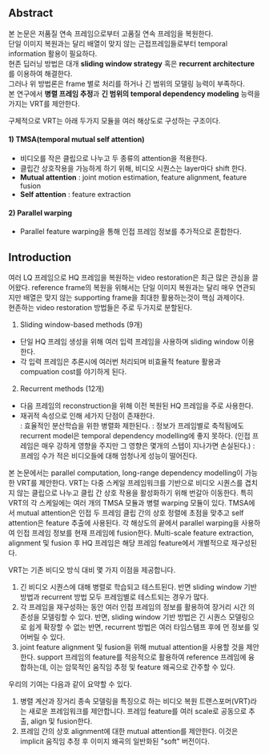 ## Abstract
본 논문은 저품질 연속 프레임으로부터 고품질 연속 프레임을 복원한다.  
단일 이미지 복원과는 달리 배열이 맞지 않는 근접프레임들로부터 temporal information 활용이 필요하다.  
현존 딥러닝 방법은 대개 **sliding window strategy** 혹은 **recurrent architecture**를 이용하여 해결한다.  
그러나 위 방법론은 frame 별로 처리를 하거나 긴 범위의 모델링 능력이 부족하다.  
본 연구에서 **병렬 프레임 추정**과 **긴 범위의 temporal dependency modeling** 능력을 가지는 VRT를 제안한다.  

구체적으로 VRT는 아래 두가지 모듈을 여러 해상도로 구성하는 구조이다.  
#### 1) TMSA(temporal mutual self attention) 
- 비디오를 작은 클립으로 나누고 두 종류의 attention을 적용한다.  
- 클립간 상호작용을 가능하게 하기 위해, 비디오 시퀀스는 layer마다 shift 한다.  
- **Mutual attention** : joint motion estimation, feature alignment, feature fusion  
- **Self attention** : feature extraction  

#### 2) Parallel warping
- Parallel feature warping을 통해 인접 프레임 정보를 추가적으로 혼합한다.  

## Introduction
여러 LQ 프레임으로 HQ 프레임을 복원하는 video restoration은 최근 많은 관심을 끌어왔다. reference frame의 복원을 위해서는 단일 이미지 복원과는 달리 매우 연관되지만 배열은 맞지 않는 supporting frame을 최대한 활용하는것이 핵심 과제이다.  
현존하는 video restoration 방법들은 주로 두가지로 분할된다.  
1) Sliding window-based methods (9개)  
- 단일 HQ 프레임 생성을 위해 여러 입력 프레임을 사용하며 sliding window 이용한다.  
- 각 입력 프레임은 추론시에 여러번 처리되며 비효율적 feature 활용과 compuation cost를 야기하게 된다.
2) Recurrent methods (12개)  
- 다음 프레임의 reconstruction을 위해 이전 복원된 HQ 프레임을 주로 사용한다.  
- 재귀적 속성으로 인해 세가지 단점이 존재한다.  
: 효율적인 분산학습을 위한 병렬화 제한된다.
: 정보가 프레임별로 축적됨에도 recurrent model은 temporal dependency modelling에 좋지 못하다. (인접 프레임은 매우 강하게 영향을 주지만 그 영향은 몇개의 스텝이 지나가면 손실된다.)
: 프레임 수가 적은 비디오들에 대해 엄청나게 성능이 떨어진다.  

본 논문에서는 parallel computation, long-range dependency modelling이 가능한 VRT를 제안한다. 
VRT는 다중 스케일 프레임워크를 기반으로 비디오 시퀀스를 겹치지 않는 클립으로 나누고 클립 간 상호 작용을 활성화하기 위해 번갈아 이동한다. 특히 VRT의 각 스케일에는 여러 개의 TMSA 모듈과 병렬 warping 모듈이 있다. TMSA에서 mutual attention은 인접 두 프레임 클립 간의 상호 정렬에 초점을 맞추고 self attention은 feature 추출에 사용된다. 각 해상도의 끝에서 parallel warping을 사용하여 인접 프레임 정보를 현재 프레임에 fusion한다. Multi-scale feature extraction, alignment 및 fusion 후 HQ 프레임은 해당 프레임 feature에서 개별적으로 재구성된다.  

VRT는 기존 비디오 방식 대비 몇 가지 이점을 제공합니다.  
1) 긴 비디오 시퀀스에 대해 병렬로 학습되고 테스트된다. 반면 sliding window 기반 방법과 recurrent 방법 모두 프레임별로 테스트되는 경우가 많다.  
2) 각 프레임을 재구성하는 동안 여러 인접 프레임의 정보를 활용하여 장거리 시간 의존성을 모델링할 수 있다. 반면, sliding window 기반 방법은 긴 시퀀스 모델링으로 쉽게 확장할 수 없는 반면, recurrent 방법은 여러 타임스탬프 후에 먼 정보를 잊어버릴 수 있다.  
3) joint feature alignment 및 fusion을 위해 mutual attention을 사용할 것을 제안한다. support 프레임의 feature를 적응적으로 활용하여 reference 프레임에 융합하는데, 이는 암묵적인 움직임 추정 및 feature 왜곡으로 간주할 수 있다.  

우리의 기여는 다음과 같이 요약할 수 있다.
  
1) 병렬 계산과 장거리 종속 모델링을 특징으로 하는 비디오 복원 트랜스포머(VRT)라는 새로운 프레임워크를 제안합니다. 프레임 feature를 여러 scale로 공동으로 추출, align 및 fusion한다.
2) 프레임 간의 상호 alignment에 대한 mutual attention를 제안한다. 이것은 implicit 움직임 추정 후 이미지 왜곡의 일반화된 "soft" 버전이다.
